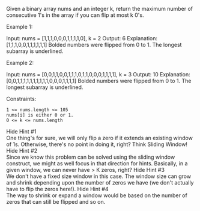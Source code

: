 Given a binary array nums and an integer k, return the maximum number of consecutive 1's in the array if you can flip at most k 0's.

 

Example 1:

Input: nums = [1,1,1,0,0,0,1,1,1,1,0], k = 2
Output: 6
Explanation: [1,1,1,0,0,1,1,1,1,1,1]
Bolded numbers were flipped from 0 to 1. The longest subarray is underlined.

Example 2:

Input: nums = [0,0,1,1,0,0,1,1,1,0,1,1,0,0,0,1,1,1,1], k = 3
Output: 10
Explanation: [0,0,1,1,1,1,1,1,1,1,1,1,0,0,0,1,1,1,1]
Bolded numbers were flipped from 0 to 1. The longest subarray is underlined.

 

Constraints:

    1 <= nums.length <= 105
    nums[i] is either 0 or 1.
    0 <= k <= nums.length
    
   Hide Hint #1  
One thing's for sure, we will only flip a zero if it extends an existing window of 1s. Otherwise, there's no point in doing it, right? Think Sliding Window!
   Hide Hint #2  
Since we know this problem can be solved using the sliding window construct, we might as well focus in that direction for hints. Basically, in a given window, we can never have > K zeros, right?
   Hide Hint #3  
We don't have a fixed size window in this case. The window size can grow and shrink depending upon the number of zeros we have (we don't actually have to flip the zeros here!).
   Hide Hint #4  
The way to shrink or expand a window would be based on the number of zeros that can still be flipped and so on.
